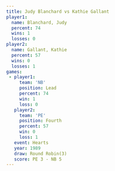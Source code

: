 ```yaml
---
title: Judy Blanchard vs Kathie Gallant
player1:               
  name: Blanchard, Judy
  percent: 74          
  wins: 1              
  losses: 0            
player2:               
  name: Gallant, Kathie
  percent: 57          
  wins: 0              
  losses: 1            
games:
 - player1:        
     team: 'NB'    
     position: Lead
     percent: 74   
     win: 1        
     loss: 0       
   player2:          
     team: 'PE'      
     position: Fourth
     percent: 57     
     win: 0          
     loss: 1         
   event: Hearts       
   year: 1989          
   draw: Round Robin(3)
   score: PE 3 - NB 5  
---
```

